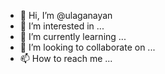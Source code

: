 - 👋 Hi, I’m @ulaganayan
- 👀 I’m interested in ...
- 🌱 I’m currently learning ...
- 💞️ I’m looking to collaborate on ...
- 📫 How to reach me ...

<!---
ulaganayan/ulaganayan is a ✨ special ✨ repository because its `README.md` (this file) appears on your GitHub profile.
You can click the Preview link to take a look at your changes.
--->
